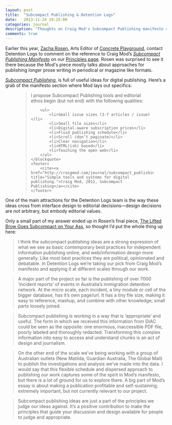 ```yaml
---
layout: post
title:  "Subcompact Publishing & Detention Logs"
date:   2013-11-24 19:25:00
categories: journal
description: "Thoughts on Craig Mod's Subcompact Publishing manifesto and how it has influenced Detention Logs."
comments: true
---
```


Earlier this year, [Zacha Rosen](http://zacharosen.com/), Arts Editor of [Concrete Playground](http://sydney.concreteplayground.com.au/), contact Detention Logs to comment on the reference to Craig Mod’s <cite><a href="http://craigmod.com/journal/subcompact_publishing/#sub-manifesto" title="Simple tools and systems for digital publishing">Subcompact Publishing Manifesto</a></cite> on our [Principles page](http://detentionlogs.com.au/principles "Principles that inform Detention Logs’ journalistic, design and technology choices."). Rosen was surprised to see it there because the Mod's piece mostly talks about approaches for publishing longer prose writing in periodical or magazine like formats.

<cite><a href="http://craigmod.com/journal/subcompact_publishing/" title="Simple tools and systems for digital publishing">Subcompact Publishing</a></cite>, is full of useful ideas for digital publishing. Here’s a grab of the manifesto section where Mod lays out specifics:

<figure class="quote">
	<blockquote>
		<p>I propose Subcompact Publishing tools and editorial ethos begin (but not end) with the following qualities:</p>
	
		<ul>
			<li>Small issue sizes (3-7 articles / issue)</li>
			<li>Small file sizes</li>
			<li>Digital-aware subscription prices</li>
			<li>Fluid publishing schedule</li>
			<li>Scroll (don’t paginate)</li>
			<li>Clear navigation</li>
			<li>HTML(ish) based</li>
			<li>Touching the open web</li>
		</ul>
	</blockquote>
	<footer>
		<cite><a href="http://craigmod.com/journal/subcompact_publishing/" title="Simple tools and systems for digital publishing.">Craig Mod, 2012, Subcompact Publishing</a></cite>
	</footer>
</figure>

One of the main attractions for the Detention Logs team is the way these ideas cross from interface design to editorial decisions—design decisions are *not* arbitrary, but embody editorial values.

Only a small part of my answer ended up in Rosen’s final piece, [The Lifted Brow Goes Subcompact on Your Ass](http://sydney.concreteplayground.com.au/news/145583/the-lifted-brow-goes-subcompact-on-your-ass.htm), so thought I’d put the whole thing up here:

> I think the subcompact publishing ideas are a strong expression of what we see as basic contemporary best practices for independent information publishing online, and web/information design more generally. Like most best practices they are political, opinionated and debatable. In Detention Logs we’re taking our pick from Craig Mod’s manifesto and applying it at different scales through our work.

> A major part of the project so far is the publishing of over 7000 ‘incident reports’ of events in Australia’s immigration detention network. At the micro scale, each incident, a tiny module or cell of the bigger database, has it’s own page/url. It has a tiny file size, making it easy to reference, mashup, and combine with other knowledge; small parts loosely joined.

> Subcompact publishing is working in a way that is ‘appropriate’ and useful. The form in which we received this information from DIAC could be seen as the opposite: one enormous, inaccessible PDF file, poorly labeled and thoroughly redacted. Transforming this complex information into easy to access and understand chunks is an act of design and journalism.

> On the other end of the scale we’ve being working with a group of Australian outlets (New Matilda, Guardian Australia, The Global Mail) to publish the investigations and analysis we’ve made into the data. I would say that this flexible schedule and dispersed approach to publishing our work captures some of the spirit in Mod’s manifesto, but there is a lot of ground for us to explore there. A big part of Mod’s essay is about making a publication profitable and self-sustaining; extremely important, but not currently relevant to our project.

> Subcompact publishing ideas are just a part of the principles we judge our ideas against. It’s a positive contribution to make the principles that guide your discussion and design available for people to judge and appropriate.